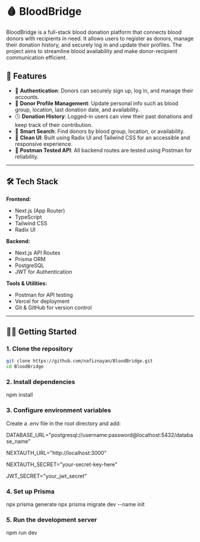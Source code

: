 # 🩸 BloodBridge

BloodBridge is a full-stack blood donation platform that connects blood donors with recipients in need. It allows users to register as donors, manage their donation history, and securely log in and update their profiles. The project aims to streamline blood availability and make donor-recipient communication efficient.

## 📌 Features

- 🔐 **Authentication**: Donors can securely sign up, log in, and manage their accounts.
- 👤 **Donor Profile Management**: Update personal info such as blood group, location, last donation date, and availability.
- 🕓 **Donation History**: Logged-in users can view their past donations and keep track of their contribution.
- 🎯 **Smart Search**: Find donors by blood group, location, or availability.
- 🧠 **Clean UI**: Built using Radix UI and Tailwind CSS for an accessible and responsive experience.
- 💬 **Postman Tested API**: All backend routes are tested using Postman for reliability.

---

## 🛠 Tech Stack

**Frontend:**

- Next.js (App Router)
- TypeScript
- Tailwind CSS
- Radix UI

**Backend:**

- Next.js API Routes
- Prisma ORM
- PostgreSQL
- JWT for Authentication

**Tools & Utilities:**

- Postman for API testing
- Vercel for deployment
- Git & GitHub for version control

---

## 🧑‍💻 Getting Started

### 1. Clone the repository

```bash
git clone https://github.com/nafiznayan/BloodBridge.git
cd BloodBridge
```

### 2. Install dependencies

npm install

### 3. Configure environment variables

Create a .env file in the root directory and add:

DATABASE_URL="postgresql://username:password@localhost:5432/database_name"

NEXTAUTH_URL="http://localhost:3000"

NEXTAUTH_SECRET="your-secret-key-here"

JWT_SECRET="your_jwt_secret"

### 4. Set up Prisma

npx prisma generate
npx prisma migrate dev --name init

### 5. Run the development server

npm run dev
